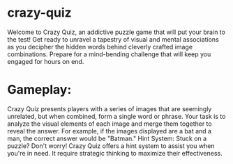 # crazy-quiz
Welcome to Crazy Quiz, an addictive puzzle game that will put your brain to the test! Get ready to unravel a tapestry of visual and mental associations as you decipher the hidden words behind cleverly crafted image combinations. Prepare for a mind-bending challenge that will keep you engaged for hours on end.

# Gameplay:
Crazy Quiz presents players with a series of images that are seemingly unrelated, but when combined, form a single word or phrase. Your task is to analyze the visual elements of each image and merge them together to reveal the answer. For example, if the images displayed are a bat and a man, the correct answer would be "Batman."
Hint System: Stuck on a puzzle? Don't worry! Crazy Quiz offers a hint system to assist you when you're in need. It require strategic thinking to maximize their effectiveness.

